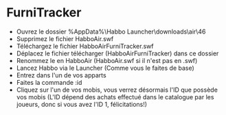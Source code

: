 # FurniTracker

- Ouvrez le dossier %AppData%\Habbo Launcher\downloads\air\46
- Supprimez le fichier HabboAir.swf
- Téléchargez le fichier HabboAirFurniTracker.swf
- Déplacez le fichier télécharger (HabboAirFurniTracker) dans ce dossier
- Renommez le en HabboAir (HabboAir.swf si il n'est pas en .swf)
- Lancez Habbo via le Launcher (Comme vous le faites de base)
- Entrez dans l'un de vos apparts
- Faites la commande :id
- Cliquez sur l'un de vos mobis, vous verrez désormais l'ID que possède vos mobis
(L'ID dépend des achats effectué dans le catalogue par les joueurs, donc si vous avez l'ID 1, félicitations!)
